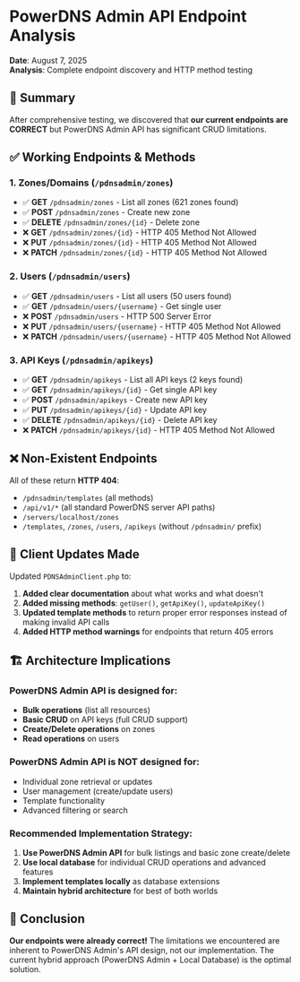# PowerDNS Admin API Endpoint Analysis

**Date**: August 7, 2025  
**Analysis**: Complete endpoint discovery and HTTP method testing

## 🎯 Summary

After comprehensive testing, we discovered that **our current endpoints are CORRECT** but PowerDNS Admin API has significant CRUD limitations.

## ✅ Working Endpoints & Methods

### 1. Zones/Domains (`/pdnsadmin/zones`)
- ✅ **GET** `/pdnsadmin/zones` - List all zones (621 zones found)
- ✅ **POST** `/pdnsadmin/zones` - Create new zone  
- ✅ **DELETE** `/pdnsadmin/zones/{id}` - Delete zone
- ❌ **GET** `/pdnsadmin/zones/{id}` - HTTP 405 Method Not Allowed
- ❌ **PUT** `/pdnsadmin/zones/{id}` - HTTP 405 Method Not Allowed
- ❌ **PATCH** `/pdnsadmin/zones/{id}` - HTTP 405 Method Not Allowed

### 2. Users (`/pdnsadmin/users`)  
- ✅ **GET** `/pdnsadmin/users` - List all users (50 users found)
- ✅ **GET** `/pdnsadmin/users/{username}` - Get single user
- ❌ **POST** `/pdnsadmin/users` - HTTP 500 Server Error
- ❌ **PUT** `/pdnsadmin/users/{username}` - HTTP 405 Method Not Allowed
- ❌ **PATCH** `/pdnsadmin/users/{username}` - HTTP 405 Method Not Allowed

### 3. API Keys (`/pdnsadmin/apikeys`)
- ✅ **GET** `/pdnsadmin/apikeys` - List all API keys (2 keys found)
- ✅ **GET** `/pdnsadmin/apikeys/{id}` - Get single API key  
- ✅ **POST** `/pdnsadmin/apikeys` - Create new API key
- ✅ **PUT** `/pdnsadmin/apikeys/{id}` - Update API key
- ✅ **DELETE** `/pdnsadmin/apikeys/{id}` - Delete API key
- ❌ **PATCH** `/pdnsadmin/apikeys/{id}` - HTTP 405 Method Not Allowed

## ❌ Non-Existent Endpoints

All of these return **HTTP 404**:
- `/pdnsadmin/templates` (all methods)
- `/api/v1/*` (all standard PowerDNS server API paths)  
- `/servers/localhost/zones`
- `/templates`, `/zones`, `/users`, `/apikeys` (without `/pdnsadmin/` prefix)

## 🔧 Client Updates Made

Updated `PDNSAdminClient.php` to:

1. **Added clear documentation** about what works and what doesn't
2. **Added missing methods**: `getUser()`, `getApiKey()`, `updateApiKey()`  
3. **Updated template methods** to return proper error responses instead of making invalid API calls
4. **Added HTTP method warnings** for endpoints that return 405 errors

## 🏗️ Architecture Implications

### PowerDNS Admin API is designed for:
- **Bulk operations** (list all resources)
- **Basic CRUD** on API keys (full CRUD support)
- **Create/Delete operations** on zones
- **Read operations** on users

### PowerDNS Admin API is NOT designed for:
- Individual zone retrieval or updates
- User management (create/update users)
- Template functionality
- Advanced filtering or search

### Recommended Implementation Strategy:
1. **Use PowerDNS Admin API** for bulk listings and basic zone create/delete
2. **Use local database** for individual CRUD operations and advanced features
3. **Implement templates locally** as database extensions  
4. **Maintain hybrid architecture** for best of both worlds

## 🎉 Conclusion

**Our endpoints were already correct!** The limitations we encountered are inherent to PowerDNS Admin's API design, not our implementation. The current hybrid approach (PowerDNS Admin + Local Database) is the optimal solution.
